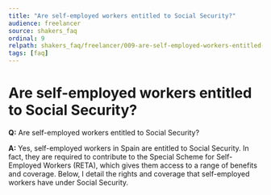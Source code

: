 ```yaml
---
title: "Are self-employed workers entitled to Social Security?"
audience: freelancer
source: shakers_faq
ordinal: 9
relpath: shakers_faq/freelancer/009-are-self-employed-workers-entitled-to-social-security.md
tags: [faq]
---
```


# Are self-employed workers entitled to Social Security?

**Q:** Are self-employed workers entitled to Social Security?

**A:** Yes, self-employed workers in Spain are entitled to Social Security. In fact, they are required to contribute to the Special Scheme for Self-Employed Workers (RETA), which gives them access to a range of benefits and coverage. Below, I detail the rights and coverage that self-employed workers have under Social Security.
